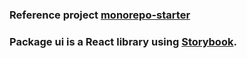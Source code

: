 ### Reference project [monorepo-starter](https://github.com/palmerhq/monorepo-starter)

### Package ui is a React library using [Storybook](https://storybook.js.org/docs/guides/guide-react/). 